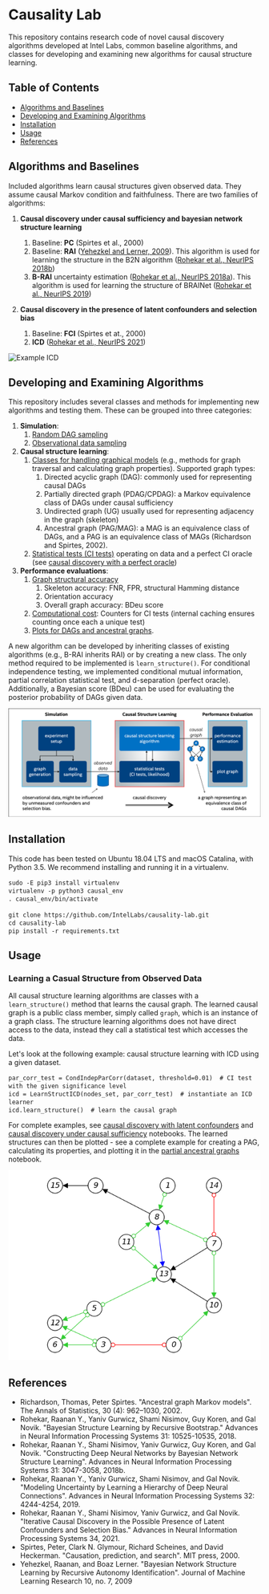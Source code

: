 # Causality Lab

This repository contains research code of novel causal discovery algorithms developed at Intel Labs, common baseline algorithms, 
and classes for developing and examining new algorithms for causal structure learning.

## Table of Contents

- [Algorithms and Baselines](#algorithms-and-baselines)
- [Developing and Examining Algorithms](#developing-and-examining-algorithms)
- [Installation](#installation)
- [Usage](#usage)
- [References](#references)


## Algorithms and Baselines

Included algorithms learn causal structures given observed data. They assume causal Markov condition and faithfulness.
There are two families of algorithms:

1. **Causal discovery under causal sufficiency and bayesian network structure learning**
   1. Baseline: **PC** (Spirtes et al., 2000)
   2. Baseline: **RAI** ([Yehezkel and Lerner, 2009](https://www.jmlr.org/papers/volume10/yehezkel09a/yehezkel09a.pdf)). This algorithm is used for learning the structure in the B2N algorithm ([Rohekar et al., NeurIPS 2018b](https://arxiv.org/pdf/1806.09141.pdf)) 
   3. **B-RAI** uncertainty estimation ([Rohekar et al., NeurIPS 2018a](https://arxiv.org/abs/1809.04828)). This algorithm is used for learning the structure of BRAINet ([Rohekar et al., NeurIPS 2019](https://arxiv.org/abs/1905.13195))

2. **Causal discovery in the presence of latent confounders and selection bias**
   1. Baseline: **FCI** (Spirtes et at., 2000)
   2. **ICD** ([Rohekar et al., NeurIPS 2021](https://arxiv.org/abs/2111.04095))

![Example ICD](imgs/ExampleAnimationICD.gif)


## Developing and Examining Algorithms

This repository includes several classes and methods for implementing new algorithms and testing them. These can be grouped into three categories:

1. **Simulation**:
   1. [Random DAG sampling](experiment_utils/synthetic_graphs.py)
   2. [Observational data sampling](experiment_utils/synthetic_graphs.py)
2. **Causal structure learning**:
   1. [Classes for handling graphical models](graphical_models) (e.g., methods for graph traversal and calculating graph properties). Supported graph types:
      1. Directed acyclic graph (DAG): commonly used for representing causal DAGs
      2. Partially directed graph (PDAG/CPDAG): a Markov equivalence class of DAGs under causal sufficiency
      3. Undirected graph (UG) usually used for representing adjacency in the graph (skeleton)
      4. Ancestral graph (PAG/MAG): a MAG is an equivalence class of DAGs, and a PAG is an equivalence class of MAGs (Richardson and Spirtes, 2002).
   3. [Statistical tests (CI tests)](causal_discovery_utils/cond_indep_tests.py) operating on data and a perfect CI oracle (see [causal discovery with a perfect oracle](notebooks/causal_discovery_with_a_perfect_oracle.ipynb)) 
3. **Performance evaluations**:
   1. [Graph structural accuracy](causal_discovery_utils/performance_measures.py) 
      1. Skeleton accuracy: FNR, FPR, structural Hamming distance 
      2. Orientation accuracy 
      3. Overall graph accuracy: BDeu score 
   2. [Computational cost](causal_discovery_utils/cond_indep_tests.py): Counters for CI tests (internal caching ensures counting once each a unique test)
   3. [Plots for DAGs and ancestral graphs](plot_utils).

A new algorithm can be developed by inheriting classes of existing algorithms (e.g., B-RAI inherits RAI) or by creating a new class.
The only method required to be implemented is `learn_structure()`. For conditional independence testing, 
we implemented conditional mutual information, partial correlation statistical test, and d-separation (perfect oracle). 
Additionally, a Bayesian score (BDeu) can be used for evaluating the posterior probability of DAGs given data.

![Block Diagram](imgs/FrameworkBlockDiagram.png)


## Installation

This code has been tested on Ubuntu 18.04 LTS and macOS Catalina, with Python 3.5. 
We recommend installing and running it in a virtualenv.

```
sudo -E pip3 install virtualenv
virtualenv -p python3 causal_env
. causal_env/bin/activate

git clone https://github.com/IntelLabs/causality-lab.git
cd causality-lab
pip install -r requirements.txt
```

## Usage

### Learning a Casual Structure from Observed Data

All causal structure learning algorithms are classes with a `learn_structure()` method that learns the causal graph. 
The learned causal graph is a public class member, simply called `graph`, which is an instance of a graph class. 
The structure learning algorithms does not have direct access to the data, instead they call a statistical test which accesses the data.

Let's look at the following example: causal structure learning with ICD using a given dataset.

```angular2html
par_corr_test = CondIndepParCorr(dataset, threshold=0.01)  # CI test with the given significance level
icd = LearnStructICD(nodes_set, par_corr_test)  # instantiate an ICD learner
icd.learn_structure()  # learn the causal graph
```

For complete examples, see [causal discovery with latent confounders](notebooks/causal_discovery_with_latent_confounders.ipynb) and [causal discovery under causal sufficiency](notebooks/causal_discovery_under_causal_sufficiency.ipynb) notebooks.
The learned structures can then be plotted - see a complete example for creating a PAG, calculating its properties, and plotting it in the [partial ancestral graphs](notebooks/partial_ancestral_graphs.ipynb) notebook.

![PAG plot example](imgs/ExamplePAG.png)



## References


* Richardson, Thomas, Peter Spirtes. "Ancestral graph Markov models". The Annals of Statistics, 30 (4): 962–1030, 2002.
* Rohekar, Raanan Y., Yaniv Gurwicz, Shami Nisimov, Guy Koren, and Gal Novik. "Bayesian Structure Learning by Recursive Bootstrap." Advances in Neural Information Processing Systems 31: 10525-10535, 2018.
* Rohekar, Raanan Y., Shami Nisimov, Yaniv Gurwicz, Guy Koren, and Gal Novik. "Constructing Deep Neural Networks by Bayesian Network Structure Learning". Advances in Neural Information Processing Systems 31: 3047-3058, 2018b.
* Rohekar, Raanan Y., Yaniv Gurwicz, Shami Nisimov, and Gal Novik. "Modeling Uncertainty by Learning a Hierarchy of Deep Neural Connections". Advances in Neural Information Processing Systems 32: 4244-4254, 2019.
* Rohekar, Raanan Y., Shami Nisimov, Yaniv Gurwicz, and Gal Novik. "Iterative Causal Discovery in the Possible Presence of Latent Confounders and Selection Bias." Advances in Neural Information Processing Systems 34, 2021.
* Spirtes, Peter, Clark N. Glymour, Richard Scheines, and David Heckerman. "Causation, prediction, and search". MIT press, 2000.
* Yehezkel, Raanan, and Boaz Lerner. "Bayesian Network Structure Learning by Recursive Autonomy Identification". Journal of Machine Learning Research 10, no. 7, 2009
